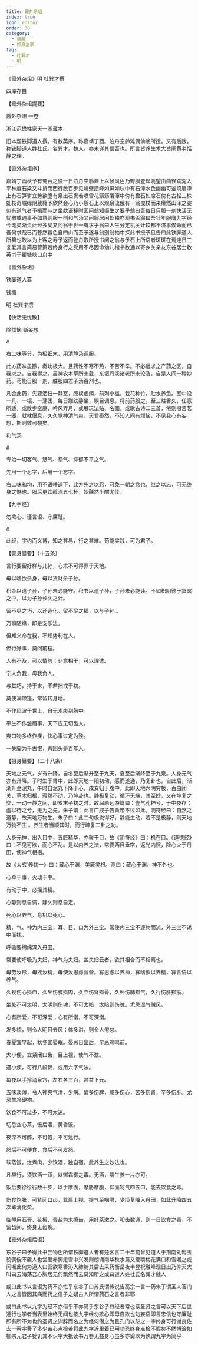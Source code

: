 ```yaml
---
title: 霞外杂俎
index: true
icon: editor
order: 38
category:
  - 儒藏
  - 修身治家
tag:
  - 杜巽才
  - 明
---
```


《霞外杂俎》明 杜巽才撰  

四库存目  

【霞外杂俎提要】  

霞外杂俎 一卷  

浙江范懋柱家天一阁藏本  

旧本题铁脚道人撰。有敖英序。称嘉靖丁酉。泊舟空舲滩偶仙翁所授。又有后跋。称铁脚道人姓杜氏。名巽才。魏人。亦未详其信否也。所言皆养生术大旨阐黄老恬静之理。  

【霞外杂俎序】  

嘉靖丁酉秋予有蜀台之役一日泊舟空舲滩上以候风色乃野服登岸眺望由曲径窈窕入平林度石梁又斗折而西行数百步见峭壁攒峰如屏如玦中有石潭水色幽幽可鉴须眉潭上有石笋骈立势欲堕有泉出石窦若喷雪花潺潺落潭中傍有盘石如席石傍有古松三株虬枝奇崛绿阴葳蕤予欣然会心乃小憩石上以观泉流俄有一翁曳杖而来癯然山泽之姿似有道气者予揖而与之坐款语移时因问翁知摄生之要乎翁曰吾每日只服一剂快活无忧散或遇事不如意则服一剂和气汤又问翁居闲处独亦观书否翁曰吾壮年服膺九字经今耄矣渐负此经多矣又问翁于世一有求乎翁曰人生分定机关计较都不济事俟命而已吾何求哉已而苍然暮色自四山而至予遂与翁别翁袖中探此书授予且告曰此铁脚道人所纂也敢以为上客之寿予返而登舟取所授书阅之翁与予石上所语者斑斑在焉连日三复爱其言简易警策若终身行之受用不尽因命幼儿楷书数通以寄乡关亲友东谷居士敖英书于瞿塘峡口舟中  

《霞外杂俎》  

铁脚道人纂  

钱塘  

明 杜巽才撰  

【快活无忧散】  

除烦恼  断妄想  

Δ  

右二味等分，为极细末，用清静汤调服。  

此方药味虽尠，奏功极大。且药性不寒不热，不苦不辛。不必远求之产药之区，自我求之，自我得之。虽神农本草所未载，东垣丹溪诸老所未论及，自是人间一种妙药。苟能日服一剂，胜服四君子汤百剂也。  

凡合此药，先要洒扫一静室，牕棂虚朗，前列小槛，栽花种竹，贮水养鱼。室中没一几、一榻、一蒲团，每日跏趺静坐，瞑目调息。将前药服之。至三炷香久，任意所适，或散步空庭，吟风弄月，或展玩法贴、名画，或歌古诗二三首，倦则啜苦茗一瓯，就枕偃息，久久觉神清气爽，天君泰然，不知人间有烦恼，不见我心有妄想，斯则效可覩矣。  

和气汤  

Δ  

专治一切客气、怒气、怨气、抑郁不平之气。  

先用一个忍字，后用一个忘字。  

右二味和均，用不语唾送下，此方先之以忍，可免一朝之忿也，继之以忘，可无终身之憾也。服后更饮醇酒五七杯，始醺然半酣尤佳。  

【九字经】  

勿欺心、谨言语、守廉耻。  

Δ  

此经，字约而义博，知之甚易，行之甚难。苟能实践，可为君子。  

【警身纂要】（十五条）  

言行要留好样与儿孙，心朮不可得罪于天地。  

毋以嗜欲杀身，毋以货财杀子孙。  

积金以遗子孙，子孙未必能守。积书以遗子孙，子孙未必能读。不如积阴德于冥冥之中，以为子孙长久之计。  

留不尽之巧，以还造化。留不尽之福，以与子孙.。  

万事随缘，即是安乐法。  

但知义命在我，不知势利在人。  

但行好事，莫问前程。  

人有不及，可以情恕；非意相干，可以理遣。  

宁人负我，毋我负人。  

与其巧，持于末，不若拙戒于初。  

莫使满顶篷，常留转身地。  

不作风波于世上，自无氷炭到胸中。  

平生不作皱眉事，天下应无切齿人。  

爽口物多终作疾，快心事过定为殃。  

一失脚为千古恨，再回头是百年人。  

【摄身纂要】（二十八条）  

天地之元气，岁有升降，自冬至后渐升至于九天，夏至后渐降至于九泉。人身元气亦有升降。子时生于肾中，此即天地一阳初动，感而遂通，乃复卦也。自此后，渐渐升至泥丸，午时自泥丸下降于心，戌亥归于腹中，此即天地六阴穷极，百虫闭关，草木归根，寂然不动，乃坤卦也。静极复动，循环无端，其至妙，又在坤复之交，一动一静之间，即亥末子初之时。故屈原远游篇曰：壹气孔神兮，于中夜存； 虚以待之兮，无为之先。朱子谓：此言广成子告黄帝不过如此。阴符经曰：自然之道静，故天地万物生。朱子曰：此二句极说得好，静能生动，若不是极静，则天地万物不生 。养生者当顺其时，而行坤复二卦之功。  

人身元神，出入目中，五脏精华，亦聚于目，故《阴符经》曰：机在目。《道德经》曰：不见可欲，而心不乱。是以内养之法，常要两目垂帘，返光内照，降心火于丹田，使神气相抱。  

故《太玄˙养初一》曰：藏心于渊，美厥灵根。测曰：藏心于渊，神不外也。  

心牵于事，火动于中。  

有动于中，必摇其精。  

心静则息自调，静久则息自定。  

死心以养气，息机以死心。  

精、气、神为内三宝，耳、目、口为外三宝。常使内三宝不逐物而流，外三宝不诱中而扰。  

呼吸要绵绵深入丹田。  

常要使呼吸为夫妇，神气为夫妇。盖夫妇云者，欲其相合而不相离也。  

毋劳汝形，毋摇汝精，毋使汝思虑营营。寡思虑以养神，寡嗜欲以养精，寡言语以养气。  

久视伤心损血，久坐伤脾损肉，久立伤肾损骨，久卧伤肺损气，久行伤肝损筋。  

坐处不可太明，太明则伤魂，不可太暗，太暗则伤魄。尤忌湿气贼风。  

心有所爱，不可深爱；心有所憎，不可深憎。  

发多梳，则令人明目去风；体多浴，则令人倦怠。  

春夏宜早起，秋冬宜晏眠。晏忌日出后，早忌鸡鸣前。  

大小便，宜紧闭口齿，目上视，使气不泄。  

遇小疾，可行八段锦，或用六字气法。  

每夜以手擦涌泉穴，左右各三百，甚益下元。  

五味淡薄，令人神爽气清，少病。酸多伤脾，咸多伤心，苦多伤肾，辛多伤肝。尤忌生冷硬物。  

饮食不可过多，不可太速。  

切忌空心茶，饭后酒，黄昏饭。  

夜深不可醉，不可饱，不可远行。  

怒后不可便食，食后不可发怒。  

软蒸饭，烂煮肉，少饮酒，独自宿。此养生之妙法也。  

凡早行，须饮酒一瓯，以御霜雾之毒。无酒，嚼生姜一片亦可。  

饭后要徐徐行数十步，以手摩面，摩胁摩腹，仰面呵气四五口，能去饮食之毒。  

伤食饱胀，可紧闭口齿，耸肩上视，提气至咽喉，少顷复降入丹田，如此升降四五次即消化矣。  

临睡用石膏、花椒、青盐为末擦齿，用好茶漱之。叩齿数通，则一日饮食之毒，不留齿间，终身无齿疾。  

【霞外杂俎后语】  

东谷子曰予得此书尝物色所谓铁脚道人者有楚客言二十年前曾见道人于荆南虬髯玉貌倜傥不覊人也尝爱赤脚走雪中兴发则朗诵南华秋水篇又爱嚼梅花满口和雪咽之或问咽此何为道人曰吾欲寒香沁入肺腑其后去采药衡岳夜半登祝融峰观日出乃仰天大叫曰云海荡吾心胸居无何飘然而去莫知所之或曰道人姓杜氏名巽才魏人  

或曰此书以言语为药不亦恠乎东谷子曰苏氏谓传说告高宗一言一药朱子谓圣人答门人之言皆因其病而药之信子之疑古人所谓药石之言者非耶  

或曰此书以九字为经不亦僣乎不亦简乎东谷子曰经者常也读圣贤之言可以天下后世通行也学者当表里始终无间也按九字经勿欺心即毋自欺也勿妄语即言忠信也守廉耻即有所不为也约圣贤之训辞而名之为经何僣之为且孔门以恕之一字终身可行谢良佐去一矜字费了多少苦心点检若将此九字近里着已用功恐终身点检不暇矣不然博洽如柳宗元君子犹讥其不识字大抵读书万卷无益身心虽多亦奚以为孰谓九字为简乎  
